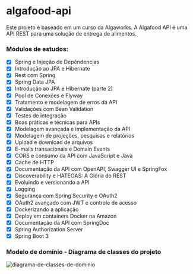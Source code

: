 # algafood-api
Este projeto é baseado em um curso da Algaworks. A Algafood API é uma API REST para uma solução de entrega de alimentos.


### Módulos de estudos: 
- [x] Spring e Injeção de Depêndencias
- [x] Introdução ao JPA e Hibernate 
- [x] Rest com Spring
- [x] Spring Data JPA
- [x] Introdução ao JPA e Hibernate (parte 2)
- [x] Pool de Conexões e Flyway
- [x] Tratamento e modelagem de erros da API
- [x] Validações com Bean Validation
- [x] Testes de integração
- [x] Boas práticas e técnicas para APIs
- [x] Modelagem avançada e implementação da API
- [x] Modelagem de projeções, pesquisas e relatórios
- [x] Upload e download de arquivos
- [x] E-mails transacionais e Domain Events
- [x] CORS e consumo da API com JavaScript e Java
- [x] Cache de HTTP
- [x] Documentação da API com OpenAPI, Swagger UI e SpringFox
- [x] Discoverability e HATEOAS: A Glória do REST
- [x] Evoluindo e versionando a API
- [x] Logging
- [x] Segurança com Spring Security e OAuth2
- [x] OAuth2 avançado com JWT e controle de acesso
- [x] Dockerizando a aplicação
- [x] Deploy em containers Docker na Amazon
- [x] Documentação da API com SpringDoc
- [x] Spring Authorization Server
- [x] Spring Boot 3

### Modelo de domínio - Diagrama de classes do projeto
![diagrama-de-classes-de-dominio](https://user-images.githubusercontent.com/122272283/213442821-20f595ed-0559-4c77-b296-38f005422eb3.jpg)


